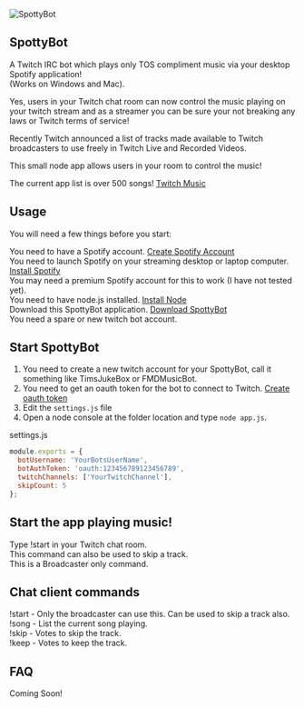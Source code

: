 ![SpottyBot](http://i.imgur.com/0ZJJA0Q.gif)

## SpottyBot

A Twitch IRC bot which plays only TOS compliment music via your desktop Spotify application!  
(Works on Windows and Mac).

Yes, users in your Twitch chat room can now control the music playing on your twitch stream and as a streamer you can be sure your not breaking any laws or Twitch terms of service!

Recently Twitch announced a list of tracks made available to Twitch broadcasters to use freely in Twitch Live and Recorded Videos.

This small node app allows users in your room to control the music!

The current app list is over 500 songs! [Twitch Music](http://music.twitch.tv)

## Usage

You will need a few things before you start:

You need to have a Spotify account. [Create Spotify Account](https://www.spotify.com/signup/)  
You need to launch Spotify on your streaming desktop or laptop computer. [Install Spotify](https://www.spotify.com/download/)  
You may need  a premium Spotify account for this to work (I have not tested yet).  
You need to have node.js installed. [Install Node](http://nodejs.org/)  
Download this SpottyBot application. [Download SpottyBot](https://github.com/Fasani/SpottyBot/archive/master.zip)  
You need a spare or new twitch bot account.  

## Start SpottyBot

1. You need to create a new twitch account for your SpottyBot, call it something like TimsJukeBox or FMDMusicBot.
2. You need to get an oauth token for the bot to connect to Twitch. [Create oauth token](http://twitchapps.com/tmi/)
3. Edit the `settings.js` file
4. Open a node console at the folder location and type `node app.js`.

settings.js
```javascript
module.exports = {
  botUsername: 'YourBotsUserName',
  botAuthToken: 'oauth:123456789123456789',
  twitchChannels: ['YourTwitchChannel'],
  skipCount: 5
};
```

## Start the app playing music!
Type !start in your Twitch chat room.  
This command can also be used to skip a track.  
This is a Broadcaster only command.

## Chat client commands
!start - Only the broadcaster can use this. Can be used to skip a track also.  
!song - List the current song playing.  
!skip - Votes to skip the track.  
!keep - Votes to keep the track.  

## FAQ

Coming Soon!
